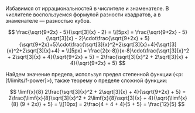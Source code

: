 Избавимся от иррациональностей в числителе и знаменателе. В числителе воспользуемся формулой разности квадратов, а в знаменателе — разностью кубов.

$$ \frac{\sqrt{9+2x} - 5}{\sqrt[3]{x} - 2} = \\[5px] = \frac{\sqrt{9+2x} - 5}{\sqrt[3]{x} - 2}\cdot\frac{\sqrt{9+2x} + 5}{\sqrt{9+2x}+5}\cdot\frac{\sqrt[3]{x}^2+2\sqrt[3]{x}+4}{\sqrt[3]{x}^2+2\sqrt[3]{x}+4} = \\[5px] = \frac{2(x-8)}{x-8}\cdot\frac{\sqrt[3]{x}^2 + 2\sqrt[3]{x} + 4}{\sqrt{9+2x} + 5} = 2\frac{\sqrt[3]{x}^2 + 2\sqrt[3]{x} + 4}{\sqrt{9+2x} + 5} $$

Найдем значение предела, используя предел степенной функции (<p:[f/limits/f-power]>), также теорему о пределе сложной функции:

$$ \limf{x}{8} 2\frac{\sqrt[3]{x}^2 + 2\sqrt[3]{x} + 4}{\sqrt{9+2x} + 5} = 2\frac{\limf{x}{8}\sqrt[3]{x}^2 + 2\limf{x}{8}\sqrt[3]{x} + 4}{\sqrt{\limf{x}{8} (9 + 2x)} + 5} = \\[10px] = 2\frac{4 + 4 + 4}{5 + 5} = \frac{12}{5} $$